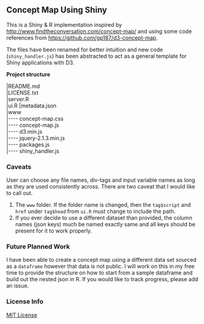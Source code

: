 ## Concept Map Using Shiny

This is a Shiny & R implementation inspired by http://www.findtheconversation.com/concept-map/ and using some code references from https://github.com/gp187/d3-concept-map.

The files have been renamed for better intuition and new code (`shiny_handler.js`) has been abstracted to act as a general template for Shiny applications with D3. 


**Project structure**
 
|README.md  
|LICENSE.txt  
|server.R  
|ui.R 
|metadata.json  
|www  
|---- concept-map.css  
|---- concept-map.js  
|---- d3.min.js  
|---- jquery-2.1.3.min.js  
|---- packages.js  
|---- shiny_handler.js  

### Caveats  

User can choose any file names, div-tags and input variable names as long as they are used consistently across. There are two caveat that I would like to call out.

1. The `www` folder. If the folder name is changed, then the `tag$script` and `href` under `tag$head` from `ui.R` must change to include the path.  
2. If you ever decide to use a different dataset than provided, the column names (json keys) much be named exactly same and all keys should be present for it to work properly.

### Future Planned Work
I have been able to create a concept map using a different data set sourced as a `dataframe` however that data is not public. I will work on this in my free time to provide the structure on how to start from a sample dataframe and build out the nested json in R. If you would like to track progress, please add an issue.

### License Info
[MIT License](https://github.com/DheerajAgarwal/R-Shiny-D3-Concept-Map/blob/master/LICENSE)
